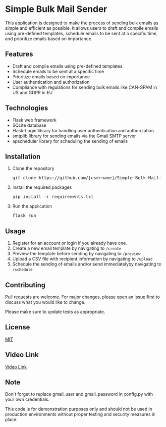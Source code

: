 <h1>Simple Bulk Mail Sender</h1>
<p>This application is designed to make the process of sending bulk emails as simple and efficient as possible. It allows users to draft and compile emails using pre-defined templates, schedule emails to be sent at a specific time, and prioritize emails based on importance.</p>

<h2>Features</h2>
<ul>
  <li>Draft and compile emails using pre-defined templates</li>
  <li>Schedule emails to be sent at a specific time</li>
  <li>Prioritize emails based on importance</li>
  <li>User authentication and authorization</li>
  <li>Compliance with regulations for sending bulk emails like CAN-SPAM in US and GDPR in EU</li>
</ul>

<h2>Technologies</h2>
<ul>
  <li>Flask web framework</li>
  <li>SQLite database</li>
  <li>Flask-Login library for handling user authentication and authorization</li>
  <li>smtplib library for sending emails via the Gmail SMTP server</li>
  <li>apscheduler library for scheduling the sending of emails</li>
</ul>

<h2>Installation</h2>
<ol>
  <li>Clone the repository
    <pre>git clone https://github.com/[username]/Simple-Bulk-Mail-Sender.git</pre>
  </li>
  <li>Install the required packages
    <pre>pip install -r requirements.txt</pre>
  </li>
  <li>Run the application
    <pre>flask run</pre>
  </li>
</ol>

<h2>Usage</h2>
<ol>
  <li>Register for an account or login if you already have one.</li>
  <li>Create a new email template by navigating to <code>/create</code></li>
  <li>Preview the template before sending by navigating to <code>/preview</code></li>
  <li>Upload a CSV file with recipient information by navigating to <code>/upload</code></li>
  <li>Schedule the sending of emails and/or send immediatelyby navigating to <code>/schedule</code></li>
</ol>

<h2>Contributing</h2>
<p>Pull requests are welcome. For major changes, please open an issue first to discuss what you would like to change.</p>

<p>Please make sure to update tests as appropriate.</p>

<h2>License</h2>
<p><a href="https://choosealicense.com/licenses/mit/">MIT</a></p>

<h2>Video Link</h2>
<p><a href=Shrikrishna says:
https://drive.google.com/file/d/1X9Nf8x-yySQr3MV6cK-aEapu8spfidzm/view?usp=sharing">Video Link</a></p>

<h2>Note</h2>
<p>Don't forget to replace gmail_user and gmail_password in config.py with your own credentials.</p>

<p>This code is for demonstration purposes only and should not be used in production environments without proper testing and security measures in place.</p>

